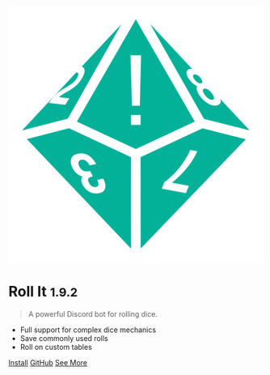 ![logo](_media/icon.svg ':size=300')

# Roll It <small>1.9.2</small>

> A powerful Discord bot for rolling dice.

- Full support for complex dice mechanics
- Save commonly used rolls
- Roll on custom tables

[Install](https://discord.com/oauth2/authorize?client_id=1037522511509848136)
[GitHub](https://github.com/aurule/roll-it)
[See More](/?id=welcome-to-roll-it)
